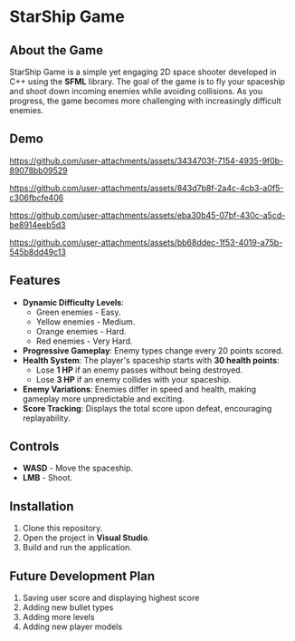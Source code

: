 # StarShip Game

## About the Game
StarShip Game is a simple yet engaging 2D space shooter developed in C++ using the **SFML** library. The goal of the game is to fly your spaceship and shoot down incoming enemies while avoiding collisions. As you progress, the game becomes more challenging with increasingly difficult enemies.

## Demo
https://github.com/user-attachments/assets/3434703f-7154-4935-9f0b-89078bb09529

https://github.com/user-attachments/assets/843d7b8f-2a4c-4cb3-a0f5-c306fbcfe406

https://github.com/user-attachments/assets/eba30b45-07bf-430c-a5cd-be8914eeb5d3

https://github.com/user-attachments/assets/bb68ddec-1f53-4019-a75b-545b8dd49c13


## Features
- **Dynamic Difficulty Levels**: 
  - Green enemies - Easy.
  - Yellow enemies - Medium.
  - Orange enemies - Hard.
  - Red enemies - Very Hard.
- **Progressive Gameplay**: Enemy types change every 20 points scored.
- **Health System**: The player's spaceship starts with **30 health points**:
  - Lose **1 HP** if an enemy passes without being destroyed.
  - Lose **3 HP** if an enemy collides with your spaceship.
- **Enemy Variations**: Enemies differ in speed and health, making gameplay more unpredictable and exciting.
- **Score Tracking**: Displays the total score upon defeat, encouraging replayability.

## Controls
- **WASD** - Move the spaceship.
- **LMB** - Shoot.

## Installation
1. Clone this repository.
2. Open the project in **Visual Studio**.
3. Build and run the application.

## Future Development Plan
1. Saving user score and displaying highest score
2. Adding new bullet types
3. Adding more levels
4. Adding new player models
